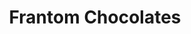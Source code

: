 ---
title: "Frantom Chocolates"
url: /san-carlos-de-bariloche/frantom-chocolates/
shop: chocolate
---